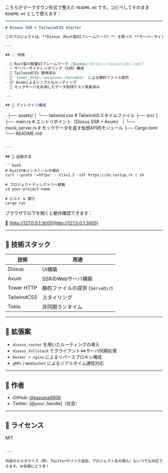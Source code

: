 こちらがマークダウン形式で整えた `README.md` です。コピペしてそのまま `README.md` として使えます：

---

```markdown
# Dioxus SSR + TailwindCSS Starter

このプロジェクトは、**Dioxus（Rust製UIフレームワーク）** を使った **サーバーサイドレンダリング（SSR）構成** に、**TailwindCSS** を適用したスタートアップテンプレートです。

---

## ✅ 特徴

- 🦀 Rust製の軽量UIフレームワーク [Dioxus](https://dioxuslabs.com/)
- ⚡ サーバーサイドレンダリング（SSR）構成
- 🎨 TailwindCSS 適用済み
- 🔧 `tower_http::services::ServeDir` による静的ファイル提供
- 📦 Axumによるシンプルなルーティング
- 🧪 モックサーバを利用したデータ取得テスト実装済み

---

## 📁 ディレクトリ構成

```
.
├── assets/
│   └── tailwind.css        # Tailwindのスタイルファイル
├── src/
│   ├── main.rs             # エントリポイント（Dioxus SSR + Axum）
│   └── mock_server.rs      # モックデータを返す仮想API的モジュール
├── Cargo.toml
└── README.md
```

---

## 🚀 起動方法

```bash
# Rustが未インストールの場合
curl --proto '=https' --tlsv1.2 -sSf https://sh.rustup.rs | sh

# プロジェクトディレクトリへ移動
cd your-project-name

# ビルド & 実行
cargo run
```

ブラウザで以下を開くと動作確認できます：

📍 [http://127.0.0.1:3005](http://127.0.0.1:3005)

---

## 🧰 技術スタック

| 技術        | 用途                         |
|-------------|------------------------------|
| Dioxus      | UI構築                       |
| Axum        | SSRのWebサーバ構築           |
| Tower HTTP  | 静的ファイルの提供 (`ServeDir`) |
| TailwindCSS | スタイリング                 |
| Tokio       | 非同期ランタイム             |

---

## 🧩 拡張案

- `dioxus_router` を用いたルーティングの導入
- `dioxus_fullstack` でクライアント⇔サーバ同期処理
- `Docker + nginx` によるリバースプロキシ構成
- `gRPC` / `WebSocket` によるリアルタイム通信対応

---

## 👤 作者

- GitHub: [@kazuma0606](https://github.com/kazuma0606)
- Twitter: [@your_handle]（任意）

---

## 📄 ライセンス

MIT
```

---

内容のカスタマイズ（例: Twitterのリンク追加、プロジェクト名の挿入）もいつでも対応できます。お気軽にどうぞ！